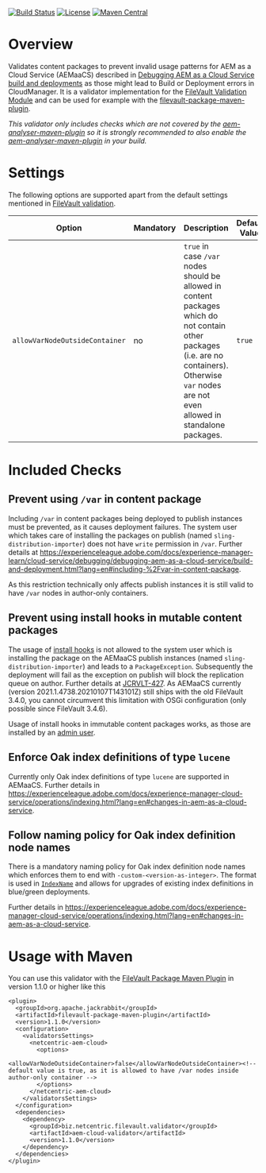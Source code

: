 [![Build Status](https://img.shields.io/github/workflow/status/Netcentric/aem-cloud-validator/maven-cicd)](https://github.com/Netcentric/aem-cloud-validator/actions)
[![License](https://img.shields.io/badge/License-EPL%201.0-red.svg)](https://opensource.org/licenses/EPL-1.0)
[![Maven Central](https://img.shields.io/maven-central/v/biz.netcentric.filevault.validator/aem-cloud-validator)](https://search.maven.org/artifact/biz.netcentric.filevault.validator/aem-cloud-validator)


# Overview

Validates content packages to prevent invalid usage patterns for AEM as a Cloud Service (AEMaaCS) described in [Debugging AEM as a Cloud Service build and deployments](https://experienceleague.adobe.com/docs/experience-manager-learn/cloud-service/debugging/debugging-aem-as-a-cloud-service/build-and-deployment.html?lang=en#build-images) as those might lead to Build or Deployment errors in CloudManager. It is a validator implementation for the [FileVault Validation Module][2] and can be used for example with the [filevault-package-maven-plugin][3].

*This validator only includes checks which are not covered by the [aem-analyser-maven-plugin][aem-analyser-maven-plugin] so it is strongly recommended to also enable the [aem-analyser-maven-plugin][aem-analyser-maven-plugin] in your build.*

# Settings

The following options are supported apart from the default settings mentioned in [FileVault validation][2].

Option | Mandatory | Description | Default Value
--- | --- | --- | ---
`allowVarNodeOutsideContainer` | no | `true` in case `/var` nodes should be allowed in content packages which do not contain other packages (i.e. are no containers). Otherwise `var` nodes are not even allowed in standalone packages. | `true`

# Included Checks

## Prevent using `/var` in content package

Including `/var` in content packages being deployed to publish instances must be prevented, as it causes deployment failures. The system user which takes care of installing the packages on publish (named `sling-distribution-importer`) does not have `write` permission in `/var`. Further details at <https://experienceleague.adobe.com/docs/experience-manager-learn/cloud-service/debugging/debugging-aem-as-a-cloud-service/build-and-deployment.html?lang=en#including-%2Fvar-in-content-package>.

As this restriction technically only affects publish instances it is still valid to have `/var` nodes in author-only containers.

## Prevent using install hooks in mutable content packages

The usage of [install hooks](http://jackrabbit.apache.org/filevault/installhooks.html) is not allowed to the system user which is installing the package on the AEMaaCS publish instances (named `sling-distribution-importer`) and leads to a `PackageException`. Subsequently the deployment will fail as the exception on publish will block the replication queue on author. Further details at [JCRVLT-427](https://issues.apache.org/jira/browse/JCRVLT-427). As AEMaaCS currently (version 2021.1.4738.20210107T143101Z) still ships with the old FileVault 3.4.0, you cannot circumvent this limitation with OSGi configuration (only possible since FileVault 3.4.6).

Usage of install hooks in immutable content packages works, as those are installed by an [admin user](https://github.com/apache/sling-org-apache-sling-jcr-packageinit/blob/7424e1b1f47758c12b6161e8689d6f9022257ce0/src/main/java/org/apache/sling/jcr/packageinit/impl/ExecutionPlanRepoInitializer.java#L157).

## Enforce Oak index definitions of type `lucene`

Currently only Oak index definitions of type `lucene` are supported in AEMaaCS. Further details in <https://experienceleague.adobe.com/docs/experience-manager-cloud-service/operations/indexing.html?lang=en#changes-in-aem-as-a-cloud-service>.

## Follow naming policy for Oak index definition node names

There is a mandatory naming policy for Oak index definition node names which enforces them to end with `-custom-<version-as-integer>`. The format is used in [`IndexName`](https://github.com/apache/jackrabbit-oak/blob/08c7b20e0676739d9c445b5249c3f71004b6b894/oak-search/src/main/java/org/apache/jackrabbit/oak/plugins/index/search/spi/query/IndexName.java#L36) and allows for upgrades of existing index definitions in blue/green deployments.

Further details in <https://experienceleague.adobe.com/docs/experience-manager-cloud-service/operations/indexing.html?lang=en#changes-in-aem-as-a-cloud-service>.

# Usage with Maven

You can use this validator with the [FileVault Package Maven Plugin][3] in version 1.1.0 or higher like this

```
<plugin>
  <groupId>org.apache.jackrabbit</groupId>
  <artifactId>filevault-package-maven-plugin</artifactId>
  <version>1.1.0</version>
  <configuration>
    <validatorsSettings>
      <netcentric-aem-cloud>
        <options>
          <allowVarNodeOutsideContainer>false</allowVarNodeOutsideContainer><!-- default value is true, as it is allowed to have /var nodes inside author-only container -->
        </options>
      </netcentric-aem-cloud>
    </validatorsSettings>
  </configuration>
  <dependencies>
    <dependency>
      <groupId>biz.netcentric.filevault.validator</groupId>
      <artifactId>aem-cloud-validator</artifactId>
      <version>1.1.0</version>
    </dependency>
  </dependencies>
</plugin>
```


[aem-analyser-maven-plugin]: https://github.com/adobe/aemanalyser-maven-plugin/tree/main/aemanalyser-maven-plugin
[2]: https://jackrabbit.apache.org/filevault/validation.html
[3]: https://jackrabbit.apache.org/filevault-package-maven-plugin/index.html
